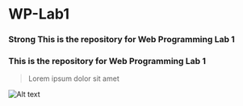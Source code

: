 # WP-Lab1


### **Strong** This is the repository for Web Programming Lab 1
### This is the repository for Web Programming Lab 1

> Lorem ipsum dolor sit amet

![Alt text](/path/to/img.jpg "Picture")
